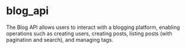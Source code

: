 # blog_api
The Blog API allows users to interact with a blogging platform, enabling operations such as creating users, creating posts, listing posts (with pagination and search), and managing tags.
